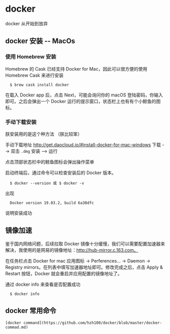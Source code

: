 # docker
docker 从开始到放弃

## docker 安装 -- MacOs

### 使用 Homebrew 安装

  Homebrew 的 Cask 已经支持 Docker for Mac，因此可以很方便的使用 Homebrew Cask 来进行安装

  ```
    $ brew cask install docker
  ```

  在载入 Docker app 后，点击 Next，可能会询问你的 macOS 登陆密码，你输入即可。之后会弹出一个 Docker 运行的提示窗口，状态栏上也有有个小鲸鱼的图标。


### 手动下载安装
  朕安装用的是这个种方法 （朕比较笨）

  手动下载地址 http://get.daocloud.io/#install-docker-for-mac-windows
  下载 --> 双击 `.dmg` 安装 --> 运行

  点击顶部状态栏中的鲸鱼图标会弹出操作菜单

  启动终端后，通过命令可以检查安装后的 Docker 版本。

  ```
    $ docker --version 或 $ docker -v
  ```

  出现

  ```
    Docker version 19.03.2, build 6a30dfc
  ```
  说明安装成功


## 镜像加速

  鉴于国内网络问题，后续拉取 Docker 镜像十分缓慢，我们可以需要配置加速器来解决，我使用的是网易的镜像地址：http://hub-mirror.c.163.com。

  在任务栏点击 Docker for mac 应用图标 -> Perferences... -> Daemon -> Registry mirrors。在列表中填写加速器地址即可。修改完成之后，点击 Apply & Restart 按钮，Docker 就会重启并应用配置的镜像地址了。


  通过 docker info 来查看是否配置成功

  ```
    $ docker info
  ```

  ## docker 常用命令

    [docker command](https://github.com/hzh100/docker/blob/master/docker-commad.md)



